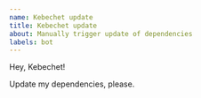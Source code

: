 ```yaml
---
name: Kebechet update
title: Kebechet update
about: Manually trigger update of dependencies
labels: bot
---
```


Hey, Kebechet!

Update my dependencies, please.
